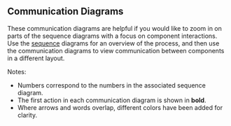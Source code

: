 ## Communication Diagrams
These communication diagrams are helpful if you would like to zoom in on parts of the sequence diagrams with a focus on component interactions. Use the [sequence](../Sequence/) diagrams for an overview of the process, and then use the communication diagrams to view communication between components in a different layout.

Notes:
- Numbers correspond to the numbers in the associated sequence diagram.
- The first action in each communication diagram is shown in **bold**.
- Where arrows and words overlap, different colors have been added for clarity.